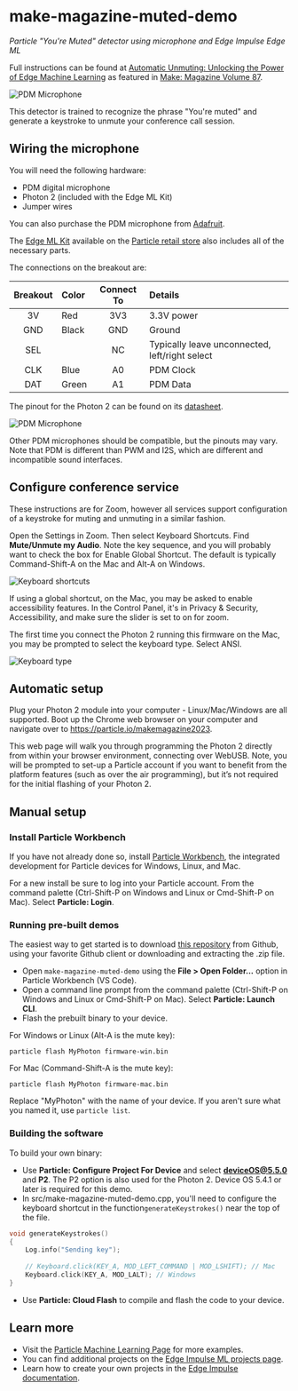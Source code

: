 # make-magazine-muted-demo

*Particle "You're Muted" detector using microphone and Edge Impulse Edge ML*

Full instructions can be found at [Automatic Unmuting: Unlocking the Power of Edge Machine Learning](https://www.particle.io/makemagazine2023/) as featured in [Make: Magazine Volume 87](https://www.makershed.com/collections/make-magazine/products/make-magazine-volume-87-print).

![PDM Microphone](images/breadboard.png)

This detector is trained to recognize the phrase "You're muted" and generate a keystroke to unmute your conference call session. 

## Wiring the microphone

You will need the following hardware:

- PDM digital microphone
- Photon 2 (included with the Edge ML Kit)
- Jumper wires

You can also purchase the PDM microphone from [Adafruit](https://www.adafruit.com/product/3492). 

The [Edge ML Kit](https://docs.particle.io/reference/datasheets/accessories/edge-ml-kit/) available on the [Particle retail store](https://store.particle.io/collections/wifi/products/photon-2-edge-ml-kit) also includes all of the necessary parts.


The connections on the breakout are:

| Breakout | Color | Connect To | Details |
| :---: | :--- | :---: | :--- |
| 3V | Red | 3V3 | 3.3V power |
| GND | Black | GND | Ground |
| SEL | | NC | Typically leave unconnected, left/right select |
| CLK | Blue | A0 | PDM Clock |
| DAT | Green | A1 | PDM Data |

The pinout for the Photon 2 can be found on its [datasheet](https://docs.particle.io/reference/datasheets/wi-fi/photon-2-datasheet/#pin-markings).

![PDM Microphone](images/diagram.png)

Other PDM microphones should be compatible, but the pinouts may vary. Note that PDM is different than PWM and I2S, which are different and incompatible sound interfaces.

## Configure conference service

These instructions are for Zoom, however all services support configuration of a keystroke for muting and unmuting in a similar fashion.

Open the Settings in Zoom. Then select Keyboard Shortcuts. Find **Mute/Unmute my Audio**. Note the key sequence, and you will probably want to check the box for Enable Global Shortcut. The default is typically Command-Shift-A on the Mac and Alt-A on Windows.

![Keyboard shortcuts](images/keyboard-shortcuts.png)

If using a global shortcut, on the Mac, you may be asked to enable accessibility features. In the Control Panel, it's in Privacy & Security, Accessibility, and make sure the slider is set to on for zoom.

The first time you connect the Photon 2 running this firmware on the Mac, you may be prompted to select the keyboard type. Select ANSI.

![Keyboard type](images/keyboard-type.png)

## Automatic setup

Plug your Photon 2 module into your computer - Linux/Mac/Windows are all supported. Boot up the Chrome web browser on your computer and navigate over to https://particle.io/makemagazine2023.

This web page will walk you through programming the Photon 2 directly from within your browser environment, connecting over WebUSB. Note, you will be prompted to set-up a Particle account if you want to benefit from the platform features (such as over the air programming), but it’s not required for the initial flashing of your Photon 2.

## Manual setup

### Install Particle Workbench

If you have not already done so, install [Particle Workbench](https://docs.particle.io/workbench/), the integrated development for Particle devices for Windows, Linux, and Mac.

For a new install be sure to log into your Particle account. From the command palette (Ctrl-Shift-P on Windows and Linux or Cmd-Shift-P on Mac). Select **Particle: Login**.

### Running pre-built demos

The easiest way to get started is to download [this repository](https://github.com/particle-iot/make-magazine-muted-demo) from Github, using your favorite Github client or downloading and extracting the .zip file.

- Open `make-magazine-muted-demo` using the **File > Open Folder...** option in Particle Workbench (VS Code).
- Open a command line prompt from the command palette (Ctrl-Shift-P on Windows and Linux or Cmd-Shift-P on Mac). Select **Particle: Launch CLI**.
- Flash the prebuilt binary to your device. 

For Windows or Linux (Alt-A is the mute key):

```
particle flash MyPhoton firmware-win.bin
```

For Mac (Command-Shift-A is the mute key):

```
particle flash MyPhoton firmware-mac.bin
```

Replace "MyPhoton" with the name of your device. If you aren't sure what you named it, use `particle list`.


### Building the software

To build your own binary:

- Use **Particle: Configure Project For Device** and select **deviceOS@5.5.0** and **P2**. The P2 option is also used for the Photon 2. Device OS 5.4.1 or later is required for this demo.
- In src/make-magazine-muted-demo.cpp, you'll need to configure the keyboard shortcut in the function`generateKeystrokes()` near the top of the file.

```cpp
void generateKeystrokes() 
{
    Log.info("Sending key");
    
    // Keyboard.click(KEY_A, MOD_LEFT_COMMAND | MOD_LSHIFT); // Mac
    Keyboard.click(KEY_A, MOD_LALT); // Windows                
}
```

- Use **Particle: Cloud Flash** to compile and flash the code to your device.

## Learn more

- Visit the [Particle Machine Learning Page](https://docs.particle.io/getting-started/machine-learning/machine-learning/) for more examples.
- You can find additional projects on the [Edge Impulse ML projects page](https://www.edgeimpulse.com/projects/all?search=particle).
- Learn how to create your own projects in the [Edge Impulse documentation](https://docs.edgeimpulse.com/docs).
